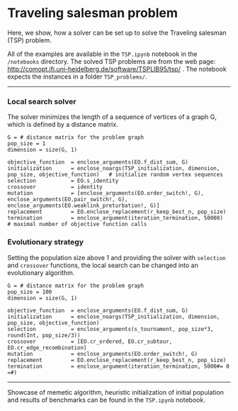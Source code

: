 # Traveling salesman problem

Here, we show, how a solver can be set up to solve the Traveling salesman (TSP) problem.

All of the examples are available in the `TSP.ipynb` notebook in the `/notebooks` directory.
The solved TSP problems are from the web page: http://comopt.ifi.uni-heidelberg.de/software/TSPLIB95/tsp/ .
The notebook expects the instances in a folder `TSP_problems/`.

---

### Local search solver

The solver minimizes the length of a sequence of vertices of a graph G, which is defined by a distance matrix.


```
G = # distance matrix for the problem graph
pop_size = 1
dimension = size(G, 1)

objective_function  = enclose_arguments(EO.f_dist_sum, G)
initialization      = enclose_noargs(TSP_initialization, dimension, pop_size, objective_function)   # initialize random vertex sequences
selection           = EO.s_identity
crossover           = identity
mutation            = [enclose_arguments(EO.order_switch!, G), enclose_arguments(EO.pair_switch!, G), enclose_arguments(EO.weaklink_preturbation!, G)]
replacement         = EO.enclose_replacement(r_keep_best_n, pop_size)
termination         = enclose_argument(iteration_termination, 50000)    # maximal number of objective function calls
```

### Evolutionary strategy

Setting the population size above 1 and providing the solver with `selection` and `crossover` functions, the local search can be changed into an evolutionary algorithm.

```
G = # distance matrix for the problem graph
pop_size = 100
dimension = size(G, 1)

objective_function  = enclose_arguments(EO.f_dist_sum, G)
initialization      = enclose_noargs(TSP_initialization, dimension, pop_size, objective_function)
selection           = enclose_arguments(s_tournament, pop_size*3, round(Int, pop_size/3))
crossover           = [EO.cr_ordered, EO.cr_subtour, EO.cr_edge_recombination]
mutation            = enclose_arguments(EO.order_switch!, G)
replacement         = EO.enclose_replacement(r_keep_best_n, pop_size)
termination         = enclose_argument(iteration_termination, 5000#= 0 =#)
```

---

Showcase of memetic algorithm, heuristic initialization of initial population and results of benchmarks can be found in the `TSP.ipynb` notebook.